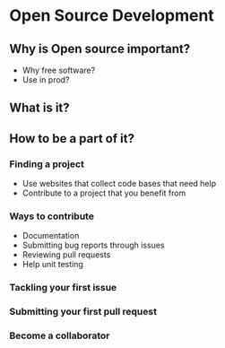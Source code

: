 # Open Source Development

## Why is Open source important?

- Why free software?
- Use in prod?

## What is it?

## How to be a part of it?

### Finding a project

- Use websites that collect code bases that need help
- Contribute to a project that you benefit from

### Ways to contribute

- Documentation
- Submitting bug reports through issues
- Reviewing pull requests
- Help unit testing

### Tackling your first issue

### Submitting your first pull request

### Become a collaborator
